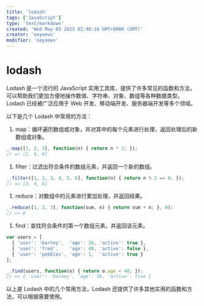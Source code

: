 ```yaml
---
title: 'lodash'
tags: ['JavaScript']
type: 'text/markdown'
created: 'Wed May 03 2023 02:40:16 GMT+0000 (GMT)'
creator: 'oeyoews'
modifier: 'oeyoews'
---
```


# lodash

Lodash 是一个流行的 JavaScript 实用工具库，提供了许多常见的函数和方法，可以帮助我们更加方便地操作数值、字符串、对象、数组等各种数据类型。Lodash 已经被广泛应用于 Web 开发、移动端开发、服务器端开发等多个领域。

以下是几个 Lodash 中常用的方法：

1. map：循环遍历数组或对象，并对其中的每个元素进行处理，返回处理后的新数组或对象。

```javascript
_.map([1, 2, 3], function(n) { return n * 2; });
// => [2, 4, 6]
```

1. filter：过滤出符合条件的数组元素，并返回一个新的数组。

```javascript
_.filter([1, 2, 3, 4, 5, 6], function(n) { return n % 2 == 0; });
// => [2, 4, 6]
```

1. reduce：对数组中的元素进行累加处理，并返回结果。

```javascript
_.reduce([1, 2, 3], function(sum, n) { return sum + n; }, 0);
// => 6
```

1. find：查找符合条件的第一个数组元素，并返回该元素。

```javascript
var users = [
  { 'user': 'barney',  'age': 36, 'active': true },
  { 'user': 'fred',    'age': 40, 'active': false },
  { 'user': 'pebbles', 'age': 1,  'active': true }
];

_.find(users, function(o) { return o.age < 40; });
// => { 'user': 'barney', 'age': 36, 'active': true }
```

以上是 Lodash 中的几个常用方法，Lodash 还提供了许多其他实用的函数和方法，可以根据需要使用。
